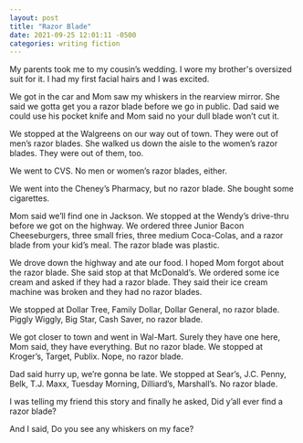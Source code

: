 ```yaml
---
layout: post
title: "Razor Blade"
date: 2021-09-25 12:01:11 -0500
categories: writing fiction
---
```


My parents took me to my cousin’s wedding. I wore my brother's oversized suit for it. I had my first facial hairs and I was excited.

We got in the car and Mom saw my whiskers in the rearview mirror. She said we gotta get you a razor blade before we go in public. Dad said we could use his pocket knife and Mom said no your dull blade won’t cut it.

We stopped at the Walgreens on our way out of town. They were out of men’s razor blades. She walked us down the aisle to the women’s razor blades. They were out of them, too.

We went to CVS. No men or women’s razor blades, either.

We went into the Cheney’s Pharmacy, but no razor blade. She bought some cigarettes.

Mom said we’ll find one in Jackson. We stopped at the Wendy’s drive-thru before we got on the highway. We ordered three Junior Bacon Cheeseburgers, three small fries, three medium Coca-Colas, and a razor blade from your kid’s meal. The razor blade was plastic.

We drove down the highway and ate our food. I hoped Mom forgot about the razor blade. She said stop at that McDonald’s. We ordered some ice cream and asked if they had a razor blade. They said their ice cream machine was broken and they had no razor blades.

We stopped at Dollar Tree, Family Dollar, Dollar General, no razor blade. Piggly Wiggly, Big Star, Cash Saver, no razor blade.

We got closer to town and went in Wal-Mart. Surely they have one here, Mom said, they have everything. But no razor blade. We stopped at Kroger’s, Target, Publix. Nope, no razor blade.

Dad said hurry up, we’re gonna be late. We stopped at Sear’s, J.C. Penny, Belk, T.J. Maxx, Tuesday Morning, Dilliard’s, Marshall’s. No razor blade.

I was telling my friend this story and finally he asked, Did y’all ever find a razor blade?

And I said, Do you see any whiskers on my face?
